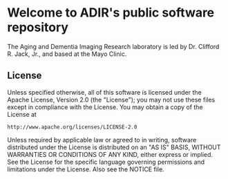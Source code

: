# Welcome to ADIR's public software repository
The Aging and Dementia Imaging Research laboratory is led by Dr. Clifford R. Jack, Jr., and based at the Mayo Clinic.

## License
Unless specified otherwise, all of this software is licensed under the Apache License, Version 2.0 (the "License");
you may not use these files except in compliance with the License.
You may obtain a copy of the License at

    http://www.apache.org/licenses/LICENSE-2.0

Unless required by applicable law or agreed to in writing, software
distributed under the License is distributed on an "AS IS" BASIS,
WITHOUT WARRANTIES OR CONDITIONS OF ANY KIND, either express or implied.
See the License for the specific language governing permissions and
limitations under the License. Also see the NOTICE file.
